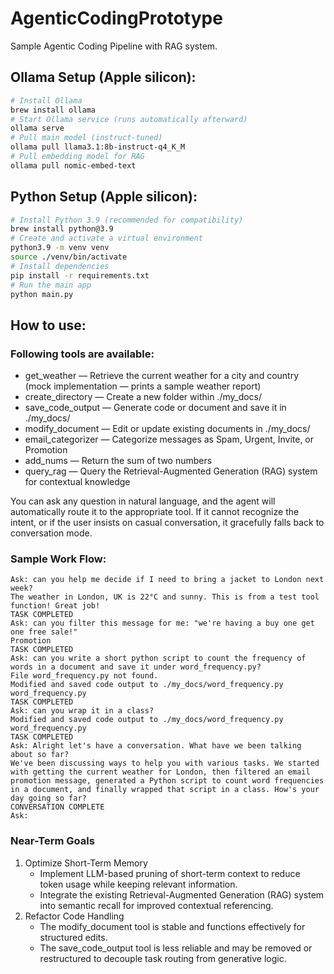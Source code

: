 # AgenticCodingPrototype
Sample Agentic Coding Pipeline with RAG system.

## Ollama Setup (Apple silicon):
```bash
# Install Ollama
brew install ollama
# Start Ollama service (runs automatically afterward)
ollama serve
# Pull main model (instruct-tuned)
ollama pull llama3.1:8b-instruct-q4_K_M
# Pull embedding model for RAG
ollama pull nomic-embed-text
```

## Python Setup (Apple silicon):
```bash
# Install Python 3.9 (recommended for compatibility)
brew install python@3.9
# Create and activate a virtual environment
python3.9 -m venv venv
source ./venv/bin/activate
# Install dependencies
pip install -r requirements.txt
# Run the main app
python main.py
```

## How to use:
### Following tools are available:

- get_weather — Retrieve the current weather for a city and country (mock implementation — prints a sample weather report)
- create_directory — Create a new folder within ./my_docs/
- save_code_output — Generate code or document and save it in ./my_docs/
- modify_document — Edit or update existing documents in ./my_docs/
- email_categorizer — Categorize messages as Spam, Urgent, Invite, or Promotion
- add_nums — Return the sum of two numbers
- query_rag — Query the Retrieval-Augmented Generation (RAG) system for contextual knowledge

You can ask any question in natural language, and the agent will automatically route it to the appropriate tool.
If it cannot recognize the intent, or if the user insists on casual conversation, it gracefully falls back to conversation mode.

### Sample Work Flow:
```text
Ask: can you help me decide if I need to bring a jacket to London next week?
The weather in London, UK is 22°C and sunny. This is from a test tool function! Great job!
TASK COMPLETED
Ask: can you filter this message for me: "we're having a buy one get one free sale!"
Promotion
TASK COMPLETED
Ask: can you write a short python script to count the frequency of words in a document and save it under word_frequency.py?
File word_frequency.py not found.
Modified and saved code output to ./my_docs/word_frequency.py
word_frequency.py
TASK COMPLETED
Ask: can you wrap it in a class?                          
Modified and saved code output to ./my_docs/word_frequency.py
word_frequency.py
TASK COMPLETED
Ask: Alright let's have a conversation. What have we been talking about so far?
We've been discussing ways to help you with various tasks. We started with getting the current weather for London, then filtered an email promotion message, generated a Python script to count word frequencies in a document, and finally wrapped that script in a class. How's your day going so far?
CONVERSATION COMPLETE
Ask: 
```

### Near-Term Goals

1. Optimize Short-Term Memory
    - Implement LLM-based pruning of short-term context to reduce token usage while keeping relevant information.
    - Integrate the existing Retrieval-Augmented Generation (RAG) system into semantic recall for improved contextual referencing.
2. Refactor Code Handling
    - The modify_document tool is stable and functions effectively for structured edits.
    - The save_code_output tool is less reliable and may be removed or restructured to decouple task routing from generative logic.